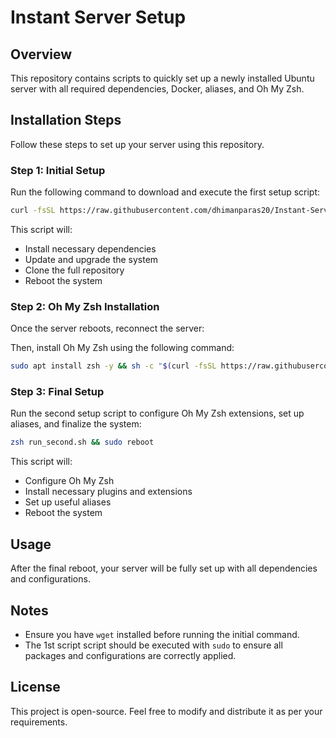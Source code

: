 # Instant Server Setup

## Overview
This repository contains scripts to quickly set up a newly installed Ubuntu server with all required dependencies, Docker, aliases, and Oh My Zsh.

## Installation Steps
Follow these steps to set up your server using this repository.

### Step 1: Initial Setup
Run the following command to download and execute the first setup script:

```sh
curl -fsSL https://raw.githubusercontent.com/dhimanparas20/Instant-Server-Setup/refs/heads/main/run_first.sh | sudo bash
```

This script will:
- Install necessary dependencies
- Update and upgrade the system
- Clone the full repository
- Reboot the system

### Step 2: Oh My Zsh Installation
Once the server reboots, reconnect the server:

Then, install Oh My Zsh using the following command:

```sh
sudo apt install zsh -y && sh -c "$(curl -fsSL https://raw.githubusercontent.com/ohmyzsh/ohmyzsh/master/tools/install.sh)"
```

### Step 3: Final Setup
Run the second setup script to configure Oh My Zsh extensions, set up aliases, and finalize the system:

```sh
zsh run_second.sh && sudo reboot
```

This script will:
- Configure Oh My Zsh
- Install necessary plugins and extensions
- Set up useful aliases
- Reboot the system

## Usage
After the final reboot, your server will be fully set up with all dependencies and configurations.

## Notes
- Ensure you have `wget` installed before running the initial command.
- The 1st script script should be executed with `sudo` to ensure all packages and configurations are correctly applied.

## License
This project is open-source. Feel free to modify and distribute it as per your requirements.

